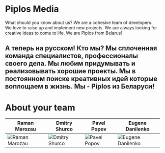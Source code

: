 Piplos Media
================
What should you know about us? We are a cohesive team of developers. We love to raise up and implement new projects. We are always looking for creative ideas to come to life. We are Piplos from Belarus!

А теперь на русском!
Кто мы? Мы сплоченная команда специалистов, профессионалы своего дела. Мы любим придумывать и реализовывать хорошие проекты. Мы в постоянном поиске креативных идей которые воплощаем в жизнь. Мы - Piplos из Беларуси!
------


About your team
===========================

| Raman Marozau | Dmitry Shurco | Pavel Popov | Eugene Danilenko
|--- |--- |--- |---
| ![Raman Marozau](http://piplos.by/hackaton/IMG_20140819_140627.jpg) | ![Dmitry Shurco](http://piplos.by/hackaton/shurco.jpg) | ![Pavel Popov](http://piplos.by/hackaton/popov.jpg) | ![Eugene Danilenko](http://piplos.by/hackaton/danilenko.jpg) |
